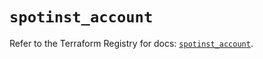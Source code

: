 # `spotinst_account`

Refer to the Terraform Registry for docs: [`spotinst_account`](https://registry.terraform.io/providers/spotinst/spotinst/1.198.0/docs/resources/account).
